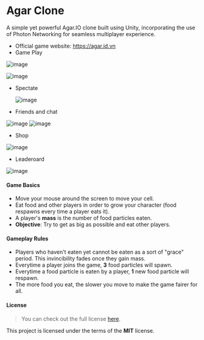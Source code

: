 Agar Clone
=============


A simple yet powerful Agar.IO clone built using Unity, incorporating the use of Photon Networking for seamless multiplayer experience.
+ Official game website: https://agar.id.vn
+ Game Play
  
![image](https://github.com/TheColours/Agar-Clone/assets/97489339/59b93514-4545-4eb1-a500-07501a4f7468)

![image](https://github.com/TheColours/Agar-Clone/assets/97489339/23d939f4-e1c9-4f4e-9d34-703cdc8a15b4)

+ Spectate

  ![image](https://github.com/TheColours/Agar-Clone/assets/97489339/02aea0e0-241f-4cbd-be07-c0b437d0adf3)

+ Friends and chat

![image](https://github.com/TheColours/Agar-Clone/assets/97489339/3ba8c26e-ecf4-4db7-a73c-6092220df66c)
![image](https://github.com/TheColours/Agar-Clone/assets/97489339/53b5f8af-80a6-4e81-941b-73d8ac19c338)

+ Shop

![image](https://github.com/TheColours/Agar-Clone/assets/97489339/271ca8ee-bcad-4638-a7e3-ddecb93282de)

+ Leaderoard

![image](https://github.com/TheColours/Agar-Clone/assets/97489339/1fb987d1-00eb-4efd-a36a-226f5d110c8c)






#### Game Basics

- Move your mouse around the screen to move your cell.
- Eat food and other players in order to grow your character (food respawns every time a player eats it).
- A player's **mass** is the number of food particles eaten.
- **Objective**: Try to get as big as possible and eat other players.

#### Gameplay Rules

- Players who haven't eaten yet cannot be eaten as a sort of "grace" period. This invincibility fades once they gain mass.
- Everytime a player joins the game, **3** food particles will spawn.
- Everytime a food particle is eaten by a player, **1** new food particle will respawn.
- The more food you eat, the slower you move to make the game fairer for all.

#### License

> You can check out the full license [here](https://github.com/TheColours/AGAR-SOLO/blob/main/LICENSE).

This project is licensed under the terms of the **MIT** license.
